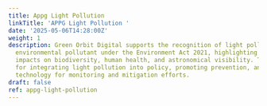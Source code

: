```yaml
---
title: Appg Light Pollution
linkTitle: 'APPG Light Pollution '
date: '2025-05-06T14:28:00Z'
weight: 1
description: Green Orbit Digital supports the recognition of light pollution as an
  environmental pollutant under the Environment Act 2021, highlighting its negative
  impacts on biodiversity, human health, and astronomical visibility. The letter calls
  for integrating light pollution into policy, promoting prevention, and leveraging
  technology for monitoring and mitigation efforts.
draft: false
ref: appg-light-pollution
---
```


